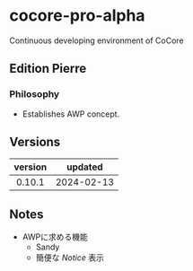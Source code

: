 # cocore-pro-alpha
Continuous developing environment of CoCore

## Edition Pierre
### Philosophy
- Establishes AWP concept.

## Versions
| version | updated |
|:---:|:---:|
| 0.10.1 | 2024-02-13 |

## Notes
- AWPに求める機能
    - Sandy
    - 簡便な *Notice* 表示